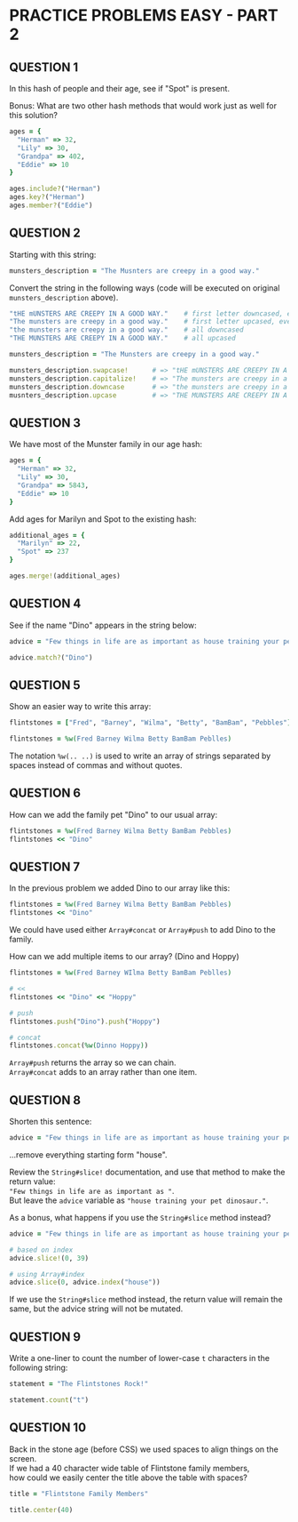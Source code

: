 # PRACTICE PROBLEMS EASY - PART 2



## QUESTION 1
In this hash of people and their age, see if "Spot" is present.

Bonus: What are two other hash methods that would work just as well for this solution? 

```ruby
ages = {
  "Herman" => 32,
  "Lily" => 30,
  "Grandpa" => 402,
  "Eddie" => 10
}

ages.include?("Herman")
ages.key?("Herman")
ages.member?("Eddie")
```



## QUESTION 2
Starting with this string: 

```ruby
munsters_description = "The Musnters are creepy in a good way."
```

Convert the string in the following ways (code will be executed on original `munsters_description` above).

```ruby
"tHE mUNSTERS ARE CREEPY IN A GOOD WAY."    # first letter downcased, everything else is capitalized
"The munsters are creepy in a good way."    # first letter upcased, everything else is downcased
"the munsters are creepy in a good way."    # all downcased
"THE MUNSTERS ARE CREEPY IN A GOOD WAY."    # all upcased
```

```ruby
munsters_description = "The Munsters are creepy in a good way."

munsters_description.swapcase!      # => "tHE mUNSTERS ARE CREEPY IN A GOOD WAY."
munsters_description.capitalize!    # => "The munsters are creepy in a good way." 
munsters_description.downcase       # => "the munsters are creepy in a good way."
musnters_description.upcase         # => "THE MUNSTERS ARE CREEPY IN A GOOD WAY."  
```



## QUESTION 3
We have most of the Munster family in our age hash:

```ruby
ages = { 
  "Herman" => 32,
  "Lily" => 30,
  "Grandpa" => 5843,
  "Eddie" => 10
}
```

Add ages for Marilyn and Spot to the existing hash:

```ruby
additional_ages = { 
  "Marilyn" => 22,
  "Spot" => 237
}
```

```ruby
ages.merge!(additional_ages)
```



## QUESTION 4
See if the name "Dino" appears in the string below:

```ruby
advice = "Few things in life are as important as house training your pet dinosaur Dino."

advice.match?("Dino")
```



## QUESTION 5
Show an easier way to write this array:

```ruby
flintstones = ["Fred", "Barney", "Wilma", "Betty", "BamBam", "Pebbles"]
```

```ruby
flintstones = %w(Fred Barney Wilma Betty BamBam Peblles)
```

The notation `%w(.. ..)` is used to write an array of strings separated by spaces instead of commas and without quotes.



## QUESTION 6
How can we add the family pet "Dino" to our usual array:

```ruby
flintstones = %w(Fred Barney Wilma Betty BamBam Pebbles)
flintstones << "Dino"
```



## QUESTION 7
In the previous problem we added Dino to our array like this:

```ruby
flintstones = %w(Fred Barney Wilma Betty BamBam Pebbles)
flintstones << "Dino"
```

We could have used either `Array#concat` or `Array#push` to add Dino to the family.

How can we add multiple items to our array? (Dino and Hoppy)

```ruby
flintstones = %w(Fred Barney WIlma Betty BamBam Peblles)

# <<
flintstones << "Dino" << "Hoppy"

# push
flintstones.push("Dino").push("Hoppy")

# concat
flintstones.concat(%w(Dinno Hoppy))
```

`Array#push` returns the array so we can chain. <br>
`Array#concat` adds to an array rather than one item.



## QUESTION 8
Shorten this sentence:

```ruby
advice = "Few things in life are as important as house training your pet dinosaur."
```

...remove everything starting form "house".

Review the `String#slice!` documentation, and use that method to make the return value: <br>
`"Few things in life are as important as "`. <br>
But leave the `advice` variable as `"house training your pet dinosaur."`.

As a bonus, what happens if you use the `String#slice` method instead?

```ruby
advice = "Few things in life are as important as house training your pet dinosaur."

# based on index
advice.slice!(0, 39)

# using Array#index
advice.slice(0, advice.index("house"))
```

If we use the `String#slice` method instead, the return value will remain the same, but the advice string will not be mutated. 



## QUESTION 9
Write a one-liner to count the number of lower-case `t` characters in the following string:

```ruby
statement = "The Flintstones Rock!"

statement.count("t")
```



## QUESTION 10
Back in the stone age (before CSS) we used spaces to align things on the screen. <br>
If we had a 40 character wide table of Flintstone family members, <br>
how could we easily center the title above the table with spaces?

```ruby
title = "Flintstone Family Members"

title.center(40)
```